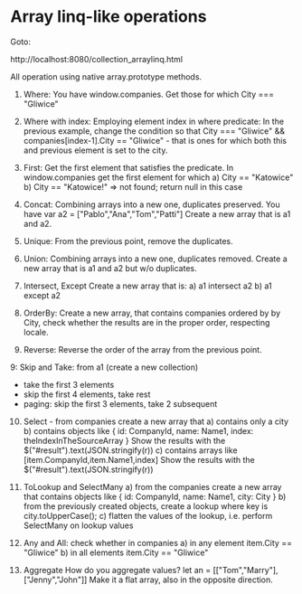 Array linq-like operations
=======

Goto:

http://localhost:8080/collection_arraylinq.html

All operation using native array.prototype methods.

1. Where: You have window.companies. Get those for which City === "Gliwice"
2. Where with index: Employing element index in where predicate: In the previous example, change the 
condition so that
City === "Gliwice" && companies[index-1].City == "Gliwice" - that is ones for which both this and previous 
element is set to the city.

3. First: Get the first element that satisfies the predicate.
In  window.companies get the first element for which 
  a) City == "Katowice"
  b) City == "Katowice!" => not found; return null in this case


4. Concat: Combining arrays into a new one, duplicates preserved.
You have
var a2 = ["Pablo","Ana","Tom","Patti"]
Create a new array that is a1 and a2.


5. Unique: From the previous point, remove the duplicates.

6. Union:  Combining arrays into a new one, duplicates removed.
Create a new array that is a1 and a2 but w/o duplicates.


6. Intersect, Except
Create a new array that is:
 a) a1 intersect a2
 b) a1 except a2

7. OrderBy: Create a new array, that contains companies ordered by by City, check whether the results are in 
the proper order, respecting locale.


8. Reverse: Reverse the order of the array from the previous point.

9: Skip and Take: from a1 (create a new collection)
 - take the first 3 elements
 - skip the first 4 elements, take rest
 - paging: skip the first 3 elements, take 2 subsequent

10. Select - from companies create a new array that 
 a) contains only a city
 b) contains objects like { id: CompanyId, name: Name1, index: theIndexInTheSourceArray }
    Show the results with the $("#result").text(JSON.stringify(r))
 c) contains arrays like [item.CompanyId,item.Name1,index]
    Show the results with the $("#result").text(JSON.stringify(r))


11. ToLookup and SelectMany
 a) from the companies create a new array that contains objects like { id: CompanyId, name: Name1, city: City 
}
 b) from the previously created objects, create a lookup where key is city.toUpperCase();
 c) flatten the values of the lookup, i.e. perform SelectMany on lookup values


12. Any and All: check whether in companies
 a) in any element item.City == "Gliwice"
 b) in all elements item.City == "Gliwice"


13. Aggregate
How do you aggregate values?
let an = [["Tom","Marry"],["Jenny","John"]]
Make it a flat array, also in the opposite direction.
